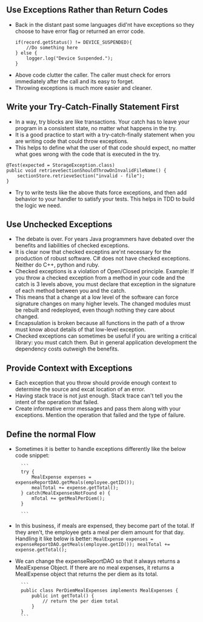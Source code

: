 ## Use Exceptions Rather than Return Codes
* Back in the distant past some languages did'nt have exceptions so they choose to have error flag or returned an error code.
    ```
    if(record.getStatus() != DEVICE_SUSPENDED){
        //Do something here
    } else {
        logger.log("Device Suspended.");
    }
    ```
* Above code clutter the caller. The caller must check for errors immediately after the call and its easy to forget.
* Throwing exceptions is much more easier and cleaner.

## Write your Try-Catch-Finally Statement First
* In a way, try blocks are like transactions. Your catch has to leave your program in a consistent state, no matter what happens in the try.
* It is a good practice to start with a try-catch-finally statement when you are writing code that could throw exceptions.
* This helps to define what the user of that code should expect, no matter what goes wrong with the code that is executed in the try.

```
@Test(expected = StorageException.class)
public void retrieveSectionShouldThrowOnInvalidFileName() {
    sectionStore.retrieveSection("invalid - file");
}
```

* Try to write tests like the above thats force exceptions, and then add behavior to your handler to satisfy your tests. This helps in TDD to build the logic we need.

## Use Unchecked Exceptions
* The debate is over. For years Java programmers have debated over the benefits and liabilities of checked exceptions.
* It is clear now that checked exceptins are'nt necessary for the production of robust software. C# does not have checked exceptions. Neither do C++, python and ruby.
* Checked exceptions is a violation of Open/Closed principle. Example: If you throw a checked exception from a method in your code and the catch is 3 levels above, you must declare that exception in the signature of each method between you and the catch.
* This means that a change at a low level of the software can force signature changes on many higher levels. The changed modules must be rebuilt and redeployed, even though nothing they care about changed.
* Encapsulation is broken because all functions in the path of a throw must know about details of that low-level exception.
* Checked exceptions can sometimes be useful if you are writing a critical library: you must catch them. But in general application development the dependency costs outweigh the benefits.

## Provide Context with Exceptions
* Each exception that you throw should provide enough context to determine the source and excat location of an error.
* Having stack trace is not just enough. Stack trace can't tell you the intent of the operation that failed.
* Create informative error messages and pass them along with your exceptions. Mention the operation that failed and the type of failure.

## Define the normal Flow
* Sometimes it is better to handle exceptions differently like the below code snippet:

        ```
        try {
            MealExpense expenses = expenseReportDAO.getMeals(employee.getID());
            mealTotal += expense.getTotal();
        } catch(MealExpensesNotFound e) {
            mTotal += getMealPerDiem();
        }
        
        ```
* In this business, if meals are expensed, they become part of the total. If they aren't, the employee gets a meal per diem amount for that day. Handling it like below is better:
        ```
        MealExpense expenses = expenseReportDAO.getMeals(employee.getID());
        mealTotal += expense.getTotal();
        ```
* We can change the expenseReportDAO so that it always returns a MealExpense Object. If there are no meal expenses, it returns a MealExpense object that returns the per diem as its total.

        ```
        public class PerDiemMealExpenses implements MealExpenses {
            public int getTotal() {
                // return the per diem total
            }
        }
        ```
        
